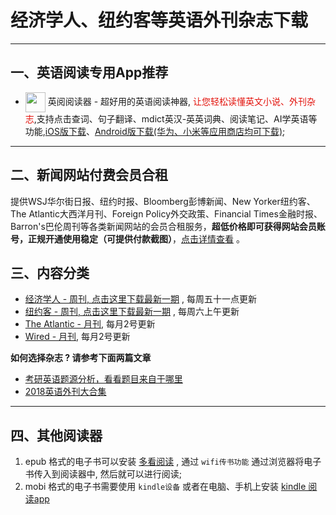 # 经济学人、纽约客等英语外刊杂志下载
---------------------

## 一、英语阅读专用App推荐

* <img align="center" src="https://ereader.link/images/ereader.png" width="32px" /> 英阅阅读器 - 超好用的英语阅读神器, <font color="#e3120b">让您轻松读懂英文小说、外刊杂志</font>,支持点击查词、句子翻译、mdict英汉-英英词典、阅读笔记、AI学英语等功能,[iOS版下载](https://apps.apple.com/cn/app/ereader-%E8%8B%B1%E9%98%85%E9%98%85%E8%AF%BB%E5%99%A8/id1558805880)、[Android版下载(华为、小米等应用商店均可下载)](https://ereader.link/);

---------------------

## 二、新闻网站付费会员合租
提供WSJ华尔街日报、纽约时报、Bloomberg彭博新闻、New Yorker纽约客、The Atlantic大西洋月刊、Foreign Policy外交政策、Financial Times金融时报、Barron's巴伦周刊等各类新闻网站的会员合租服务，**超低价格即可获得网站会员账号，正规开通使用稳定（可提供付款截图）**，[点击详情查看](https://doc.goupnews.com/) 。

## 三、内容分类

* [经济学人 - 周刊, 点击这里下载最新一期](01_economist/te_2025.10.25) , 每周五十一点更新
* [纽约客 - 周刊, 点击这里下载最新一期](02_new_yorker/2025.10.27) , 每周六上午更新
* [The Atlantic - 月刊](04_atlantic), 每月2号更新
* [Wired - 月刊](05_wired), 每月2号更新

**如何选择杂志 ? 请参考下面两篇文章**

* [考研英语题源分析，看看题目来自于哪里](https://zhuanlan.zhihu.com/p/25051680)
* [2018英语外刊大合集](https://zhuanlan.zhihu.com/p/54181221)


-------------------------------------
## 四、其他阅读器

1. epub 格式的电子书可以安装 [多看阅读](https://www.duokan.com/product) ,  通过 `wifi传书功能` 通过浏览器将电子书传入到阅读器中, 然后就可以进行阅读;
2. mobi 格式的电子书需要使用 `kindle设备` 或者在电脑、手机上安装 [kindle 阅读app](https://www.amazon.cn/kindle-dbs/fd/kcp/ref=sv_kinc_0)

